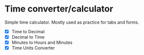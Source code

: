 # Time converter/calculator

Simple time calculator. Mostly used as practice for tabs and forms.

- [x] Time to Decimal
- [x] Decimal to Time
- [x] Minutes to Hours and Minutes
- [x] Time Units Converter
